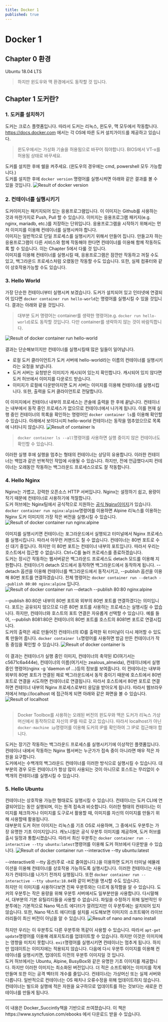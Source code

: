 ```yaml
---
title: Docker 1
published: true
---
```


# Docker 1
## Chapter 0 환경
Ubuntu 18.04 LTS

>하지만 윈도우와 맥 환경에서도 동작할 것 입니다.

## Chapter 1 도커란?
### 1. 도커를 설치하기
도커는 크로스 플랫폼입니다. 따라서 도커는 리눅스, 윈도우, 맥 모두에서 작동합니다.<br/>
https://docs.docker.com 에서는 각 OS에 따른 도커 설치가이드를 제공하고 있습니다.
>윈도우에서는 가상화 기술을 허용됨으로 바꾸어 줘야합니다. BIOS에서 VT-x를 허용됨 상태로 바꾸세요.

도커를 설치한 후에 쉘을 켜주세요. (윈도우의 경우에는 cmd, powershell 모두 가능합니다.)<br/>
도커를 설치한 후에 ```docker version``` 명령어를 실행시켜면 아래와 같은 결과를 볼 수 있을 것입니다.
![Result of docker version](/_src/docker_version.png)

### 2. 컨테이너를 실행시키기
도커이미지는 패키지되어 있는 응용프로그램입니다. 이 이미지는 Github를 사용하는 것과 마찬가지로 Push, Pull 할 수 있습니다. 이미지는 응용프로그램 패키지(e.g. nginx, mariadb, etc.)를 저장하는 단위입니다. 응용프로그램을 시작하기 위해서는 먼저 이미지를 이용해 컨테이너를 실행시켜야 합니다.<br/>
이미지는 일반적으로 단일 프로세스를 실행시키기 위해서 만들어 집니다. 만들고자 하는 응용프로그램이 다른 서비스와 함께 작동해야 한다면 컨테이너를 이용해 함께 작동하도록 할 수 있습니다. 이는 Chapter 5에서 다룰 것 입니다.<br/>
이미지를 이용해 컨테이너를 실행시킬 때, 응용프로그램은 잠깐만 작동하고 꺼질 수도 있고, 백그라운드 프로세스처럼 오랬동안 작동할 수도 있습니다. 또한, 실제 컴퓨터와 같이 상호작용가능할 수도 있습니다.

### 3. Hello World
가장 단순한 컨테이너부터 실행시켜 보겠습니다. 도커가 설치되어 있고 인터넷에 연결되어 있다면 ```docker container run hello-world```는 명령어를 실행시킬 수 있을 것입니다. 결과는 아래와 같을 것입니다.

> 대부분 도커 명령어는 container를 생략한 명령어(e.g. ```docker run hello-world```)로도 동작할 것입니다. 다만 container를 생략하지 않는 것이 바람직합니다.

![Result of docker container run hello-world](/_src/docker_container_run_hello-world.png)<br/><br/>
결과는 단순해보이지만 컨테이너를 실행시킬때 많은 일들이 일어납니다.
* 로컬 도커 클라이언트가 도커 서버에 hello-world라는 이름의 컨테이너를 실행시키라는 요청을 보냅니다.
* 도커 서버는 요청받은 이미지가 캐시되어 있는지 확인합니다. 캐시되어 있지 않다면 도커 허브에서 이미지를 다운로드 받습니다.
* 이미지가 로컬에 다운받아지면 도커 서버는 이미지를 이용해 컨테이너를 실행시킵니다. 또한, 출력을 도커 클라이언트로 전달합니다.

이 이미지에서 컨테이너 내부의 프로세스는 콘솔에 출력을 한 후에 끝납니다. 컨테이너는 내부에서 동작 중인 프로세스가 없으므로 컨테이너에서 나가게 됩니다. 이를 현재 실행 중인 컨테이너의 목록을 확인하는 명령어인 ```docker container ls```를 이용해 확인할 수 있습니다. 아래에서 보이다시피 hello-world 컨테이너는 동작을 멈추었으므로 목록에 나타나지 않습니다.
![Result of container ls](/_src/docker_container_ls.png)
>```docker container ls --all```명령어를 사용하면 실행 중이지 않은 컨테이너도 확인할 수 있습니다.

이러한 실행 후에 실행을 멈추는 형태의 컨테이너는 상당히 유용합니다. 이러한 컨테이너는 백업과 같은 반복적인 작업에 사용될 수 있습니다. 하지만, 전에 언급했다시피 컨테이너는 오래동안 작동하는 백그라운드 프로세스으로도 잘 작동합니다.

### 4. Hello Nginx
Nginx는 가볍고, 강력한 오픈소스 HTTP 서버입니다. Nginx는 설정하기 쉽고, 용량이 작기 때문에 컨테이너로 사용하기에 적절합니다.<br/>
도커 허브에는 Nginx팀에서 공식적으로 지원하는 [공식 Nginx이미지](https://hub.docker.com/_/nginx/)가 있습니다. ```docker container run nginx:alpine```명령어를 이용하면 Alpine 리눅스를 이용하는 Nginx 도커 이미지의 가장 작은 버전을 실행시킬 수 있습니다.
![Result of docker container run nginx:alpine](/_src/docker_container_run_nginx_alpine.png)<br/><br/>
이미지를 실행시키면 컨테이너는 포그라운드에서 실행되고 터미널에서 Nginx 프로세스를 실행시킵니다. 따라서 아무런 커맨드도 칠 수 없습니다. 컨테이너는 80번 포트로 수신 대기 중입니다. 하지만 이 80번 포트는 컨테이너 내부의 포트입니다. 따라서 우리는 호스트에서 접근할 수 없습니다. Ctrl+C를 눌러 프로세스를 종료하겠습니다.<br/>
도커는 장시간 작동하는 웹서버같은 백그라운드 프로세스도 detach 모드를 이용해 지원합니다. 컨테이너가 detach 모드에서 동작하면 백그라운드에서 동작하게 됩니다. --detach 옵션을 이용해 컨테이너를 백그라운드에서 동작시키고, --publish 옵션을 이용해 80번 포트를 연결하겠습니다. 전체 명령어는 ```docker container run --detach --publish 80:80 nginx:alpine``` 입니다. 
![Result of docker container run --detach --publish 80:80 nginx:alpine](/_src/docker_container_run_--detach.png)<br/><br/>
--publish 80:80은 내부의 80번 포트와 외부의 80번 포트를 연결하겠다는 의미입니다. 포트는 공유되지 않으므로 다른 80번 포트를 사용하는 프로세스는 실행시킬 수 없습니다. 하지만, 컨테이너와 호스트의 포트 연결은 자유롭게 선택할 수 있습니다. 예를 들어, --publish 8081:80은 컨테이너의 80번 포트를 호스트의 8081번 포트로 연결시킵니다.<br/>
도커의 출력은 새로 만들어진 컨테이너의 ID를 출력한 뒤 터미널이 다시 제어할 수 있도록 만들어 줍니다. ```docker container ls```명령어를 사용하면 방금 만든 컨테이너가 작동 중임을 확인할 수 있습니다.
![Result of docker container ls](/_src/docker_container_ls_nginx.png) <br/><br/>
이 결과는 컨테이너가 실행 중인 이미지, 컨테이너의 축약된 ID(여기서는 c5671c6a444e), 컨테이너의 이름(여기서는 zealous_almeida), 컨테이너에서 실행 중인 명령어(nginx -g 'daemon of ...)등의 정보를 보여줍니다. 이 컨테이너는 내부와 외부의 80번 포트가 연결된 채로 백그라운드에서 동작 중이기 때문에 호스트에서 80번 포트로 연결을 시도하면 컨테이너로 연결됩니다. 따라서 호스트에서 80번 포트로 연결하면 컨테이너 내부의 Nginx 프로세스로부터 응답을 받아오게 됩니다. 따라서 웹브라우저에서 http://localhost 에 접근하게 되면 아래와 같은 화면을 볼 수 있습니다.
![Result of localhost](/_src/localhost_result_1.png)<br/><br/>
>Docker Toolbox를 사용하는 오래된 버전의 윈도우와 맥은 도커가 리눅스 가상머신에서 동작하므로 자신의 IP를 따로 갖고 있습니다. 따라서 localhost가 아닌 ```docker-machine ip```명령어를 이용해 도커의 IP를 확인하여 그 IP로 접근해야 합니다.

도커는 장기간 작동하는 백그라운드 프로세스를 실행시키기에 이상적인 플랫폼입니다. 컨테이너 내에서 작동하는 Nginx 웹서버는 누군가가 접속 중이 아니라면 매우 적은 자원을 요구합니다.<br/>
도커에서는 수백개의 백그라운드 컨테이너를 이러한 방식으로 실행시킬 수 있습니다. 대부분의 경우 모든 컨테이너가 항상 많이 사용되는 것이 아니므로 호스트는 무리없이 수백개의 컨테이너를 실행시킬 수 있습니다.

### 5. Hello Ubuntu
컨테이너는 상호작용 가능한 형태로도 실행시킬 수 있습니다. 컨테이너는 도커 CLI에 연결되어있는 동안 실행되며, 이는 원격 접속과 비슷합니다. 이러한 형태의 컨테이너는 이미지를 체크하거나 이미지를 도구로서 활용할 때, 이미지를 자신의 이미지를 만들기 위해 사용할때 활용됩니다.<br/>
대부분의 도커 허브 이미지는 리눅스를 기초 OS로 사용하며, 그 중에서도 우분투는 가장 유명한 기초 이미지입니다. 캐노니컬은 공식 우분투 이미지를 제공하며, 도커 허브를 출시 일정과 통합시켰습니다. 따라서 최신 우분투는 ```docker container run --interactive --tty ubuntu:latest```명령어를 이용해 도커 허브에서 다운받을 수 있습니다.
![Result of docker container run --interactive --tty ubuntu:latest](/_src/docker_run_it_ubuntu.png)<br/><br/>
--interactive와 --tty 옵션(주로 -it로 줄여씁니다.)을 이용하면 도커가 터미널 에뮬레이션을 이용해 컨테이너를 상호작용 가능하도록 실행시킵니다. 이러한 컨테이너는 사용자가 컨테이너를 나가기 전까지 실행됩니다. 또한 ```docker container run --interactive --tty ubuntu:18.04```와 같이 버전을 명시할 수도 있습니다.<br/>
하지만 이 이미지를 사용하다보면 진짜 우분투와는 다르게 동작함을 알 수 있습니다. 도커의 우분투는 작은 용량을 위해 우분투 서버에서도 일부분만을 사용합니다. 다시말해서, 대부분의 기본 유틸리티들을 사용할 수 없습니다. 파일을 수정하기 위해 일반적인 우분투에는 기본적으로 Nano 텍스트 에디터가 깔려있지만 이 우분투에는 설치되어 있지 않습니다. 또한, Nano 텍스트 에디터를 설치를 시도해보면 이미지의 소프트웨어  라이브러리들이 최신 버전이 아님을 알 수 있습니다.
![Result of nano and nano install](/_src/docker_ubuntu_nano.png)<br/><br/>
하지만 우리는 이 우분투도 다른 우분투와 똑같이 사용할 수 있습니다. 따라서 ```apt-get update```명령어를 이용해 레포지토리를 업데이트할 수 있습니다. 하지만 이것은 이미지에는 영향을 미치지 못합니다. ```exit```명령어를 실행시키면 컨테이너는 멈추게 됩니다. 하지만 업데이트는 이미지에는 적용되지 않습니다. 다음에 다시 우분투 이미지를 이용해 컨테이너를 실행시키면, 업데이트 이전의 우분투 이미지일 것 입니다.<br/>
도커 허브에서는 Ubuntu, Alpine, BusyBox와 같은 유명한 기초 이미지를 제공합니다. 하지만 이러한 이미지는 최소화된 버전입니다. 더 적은 소프트웨어는 이미지를 작게 만들며 또한 이는 공격 벡터의 개수를 줄입니다. 컨테이너는 가상머신 또는 실제 서버와 다릅니다. 일반적으로 컨테이너는 OS 패치나 오류수정을 위해 업데이트하지 않습니다. 컨테이너는 빌드와 실행에 적은 자원을 요구하므로 업데이트를 하는 것보다는 새로운 컨테이너를 만들게 됩니다.

<hr/>
이 내용은 Docker_Succintly책을 기반으로 쓰여졌습니다. 이 책은 https://www.syncfusion.com/ebooks 에서 다운로드 받을 수 있습니다.